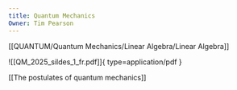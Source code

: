 ```yaml
---
title: Quantum Mechanics
Owner: Tim Pearson
---
```

[[QUANTUM/Quantum Mechanics/Linear Algebra/Linear Algebra]]

![[QM_2025_sildes_1_fr.pdf]]{ type=application/pdf }

[[The postulates of quantum mechanics]]

